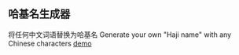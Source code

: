 ## 哈基名生成器

将任何中文词语替换为哈基名
Generate your own "Haji name" with any Chinese characters
[demo](https://trainerpikachu.github.io/HaJiName/)
